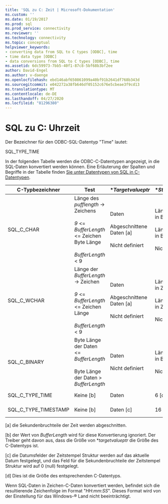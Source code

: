 ```yaml
---
title: 'SQL zu C: Zeit | Microsoft-Dokumentation'
ms.custom: ''
ms.date: 01/19/2017
ms.prod: sql
ms.prod_service: connectivity
ms.reviewer: ''
ms.technology: connectivity
ms.topic: conceptual
helpviewer_keywords:
- converting data from SQL to C types [ODBC], time
- time data type [ODBC]
- data conversions from SQL to C types [ODBC], time
ms.assetid: 6dc59973-7bb5-40f1-87c8-5bf68b3bf2ee
author: David-Engel
ms.author: v-daenge
ms.openlocfilehash: ebd146abf650861099a40bf91b2641df768b343d
ms.sourcegitcommit: e042272a38fb646df05152c676e5cbeae3f9cd13
ms.translationtype: MT
ms.contentlocale: de-DE
ms.lasthandoff: 04/27/2020
ms.locfileid: "81296380"
---
```

# <a name="sql-to-c-time"></a>SQL zu C: Uhrzeit
Der Bezeichner für den ODBC-SQL-Datentyp "Time" lautet:  
  
 SQL_TYPE_TIME  
  
 In der folgenden Tabelle werden die ODBC-C-Datentypen angezeigt, in die SQL-Daten konvertiert werden können. Eine Erläuterung der Spalten und Begriffe in der Tabelle finden [Sie unter Datentypen von SQL in C-Datentypen](../../../odbc/reference/appendixes/converting-data-from-sql-to-c-data-types.md).  
  
|C-Typbezeichner|Test|**Targetvalueptr*|**StrLen_or_IndPtr*|SQLSTATE|  
|-----------------------|----------|------------------------|----------------------------|--------------|  
|SQL_C_CHAR|Länge des *pufflength* -> Zeichens<br /><br /> *9* <= *BufferLength* <= Zeichen Byte Länge<br /><br /> *BufferLength* < 9|Daten<br /><br /> Abgeschnittene Daten [a]<br /><br /> Nicht definiert|Länge der Daten in Bytes<br /><br /> Länge der Daten in Bytes<br /><br /> Nicht definiert|Nicht zutreffend<br /><br /> 01004<br /><br /> 22003|  
|SQL_C_WCHAR|Länge der *BufferLength* -> Zeichen<br /><br /> *9* <= *BufferLength* <= Zeichen Länge<br /><br /> *BufferLength* < 9|Daten<br /><br /> Abgeschnittene Daten [a]<br /><br /> Nicht definiert|Länge der Daten in Zeichen<br /><br /> Länge der Daten in Zeichen<br /><br /> Nicht definiert|Nicht zutreffend<br /><br /> 01004<br /><br /> 22003|  
|SQL_C_BINARY|Byte Länge der Daten <= *BufferLength*<br /><br /> Byte Länge der Daten > *BufferLength*|Daten<br /><br /> Nicht definiert|Länge der Daten in Bytes<br /><br /> Nicht definiert|Nicht zutreffend<br /><br /> 22003|  
|SQL_C_TYPE_TIME|Keine [b]|Daten|6 [d]|Nicht zutreffend|  
|SQL_C_TYPE_TIMESTAMP|Keine [b]|Daten [c]|16 [d]|Nicht zutreffend|  
  
 [a] die Sekundenbruchteile der Zeit werden abgeschnitten.  
  
 [b] der Wert von *BufferLength* wird für diese Konvertierung ignoriert. Der Treiber geht davon aus, dass die Größe von **targetvalueptr* die Größe des C-Datentyps ist.  
  
 [c] die Datumsfelder der Zeitstempel Struktur werden auf das aktuelle Datum festgelegt, und das Feld für die Sekundenbruchteile der Zeitstempel Struktur wird auf 0 (null) festgelegt.  
  
 [d] Dies ist die Größe des entsprechenden C-Datentyps.  
  
 Wenn SQL-Daten in Zeichen-C-Daten konvertiert werden, befindet sich die resultierende Zeichenfolge im Format "*HH*:*mm*:*SS*". Dieses Format wird von der Einstellung für das Windows-® Land nicht beeinträchtigt.

